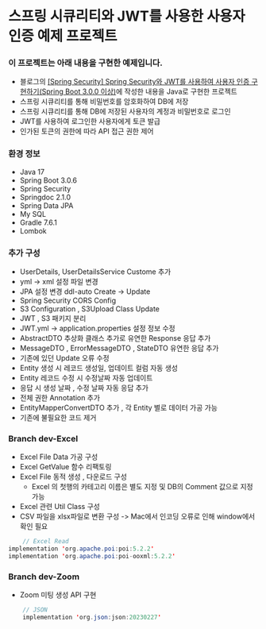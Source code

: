 # 스프링 시큐리티와 JWT를 사용한 사용자 인증 예제 프로젝트
### 이 프로젝트는 아래 내용을 구현한 예제입니다.
- 블로그의 [[Spring Security] Spring Security와 JWT를 사용하여 사용자 인증 구현하기(Spring Boot 3.0.0 이상)](https://colabear754.tistory.com/171)에 작성한 내용을 Java로 구현한 프로젝트
- 스프링 시큐리티를 통해 비밀번호를 암호화하여 DB에 저장
- 스프링 시큐리티를 통해 DB에 저장된 사용자의 계정과 비밀번호로 로그인
- JWT를 사용하여 로그인한 사용자에게 토큰 발급
- 인가된 토큰의 권한에 따라 API 접근 권한 제어


### 환경 정보
- Java 17
- Spring Boot 3.0.6
- Spring Security
- Springdoc 2.1.0
- Spring Data JPA
- My SQL
- Gradle 7.6.1
- Lombok

### 추가 구성
- UserDetails, UserDetailsService Custome 추가 
- yml -> xml 설정 파일 변경
- JPA 설정 변경 ddl-auto Create -> Update
- Spring Security CORS Config
- S3 Configuration , S3Upload Class Update
- JWT , S3 패키지 분리
- JWT.yml -> application.properties 설정 정보 수정
- AbstractDTO 추상화 클래스 추가로 유연한 Response 응답 추가
- MessageDTO , ErrorMessageDTO , StateDTO 유연한 응답 추가
- 기존에 있던 Update 오류 수정 
- Entity 생성 시 레코드 생성일, 업데이트 컬럼 자동 생성
- Entity 레코드 수정 시 수정날짜 자동 업데이트
- 응답 시 생성 날짜 , 수정 날짜 자동 응답 추가
- 전체 권한 Annotation 추가
- EntityMapperConvertDTO 추가 , 각 Entity 별로 데이터 가공 가능 
- 기존에 불필요한 코드 제거

### Branch dev-Excel
- Excel File Data 가공 구성
- Excel GetValue 함수 리팩토링
- Excel File 동적 생성 , 다운로드 구성 
    - Excel 의 첫행의 카테고리 이름은 별도 지정 및 DB의 Comment 값으로 지정 가능
- Excel 관련 Util Class 구성
- CSV 파일을 xlsx파일로 변환 구성 -> Mac에서 인코딩 오류로 인해 window에서 확인 필요
```java
    // Excel Read
implementation 'org.apache.poi:poi:5.2.2'
implementation 'org.apache.poi:poi-ooxml:5.2.2'
```
### Branch dev-Zoom
- Zoom 미팅 생성 API 구현
```java
    // JSON
    implementation 'org.json:json:20230227'
```